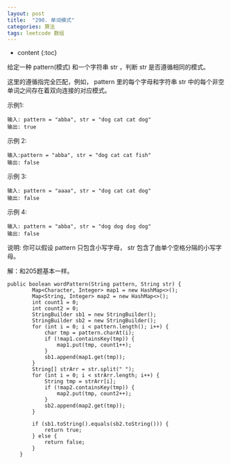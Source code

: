 ```yaml
---
layout: post
title:  "290. 单词模式"
categories: 算法
tags: leetcode 数组
---
```


* content
{:toc}

<!--more-->

给定一种 pattern(模式) 和一个字符串 str ，判断 str 是否遵循相同的模式。

这里的遵循指完全匹配，例如， pattern 里的每个字母和字符串 str 中的每个非空单词之间存在着双向连接的对应模式。

示例1:

```
输入: pattern = "abba", str = "dog cat cat dog"
输出: true
```

示例 2:

```
输入:pattern = "abba", str = "dog cat cat fish"
输出: false
```

示例 3:

```
输入: pattern = "aaaa", str = "dog cat cat dog"
输出: false
```

示例 4:

```
输入: pattern = "abba", str = "dog dog dog dog"
输出: false
```

说明:
你可以假设 pattern 只包含小写字母， str 包含了由单个空格分隔的小写字母。   

解：和205题基本一样。

```
public boolean wordPattern(String pattern, String str) {
        Map<Character, Integer> map1 = new HashMap<>();
        Map<String, Integer> map2 = new HashMap<>();
        int count1 = 0;
        int count2 = 0;
        StringBuilder sb1 = new StringBuilder();
        StringBuilder sb2 = new StringBuilder();
        for (int i = 0; i < pattern.length(); i++) {
            char tmp = pattern.charAt(i);
            if (!map1.containsKey(tmp)) {
                map1.put(tmp, count1++);
            }
            sb1.append(map1.get(tmp));
        }
        String[] strArr = str.split(" ");
        for (int i = 0; i < strArr.length; i++) {
            String tmp = strArr[i];
            if (!map2.containsKey(tmp)) {
                map2.put(tmp, count2++);
            }
            sb2.append(map2.get(tmp));
        }

        if (sb1.toString().equals(sb2.toString())) {
            return true;
        } else {
            return false;
        }
    }
```